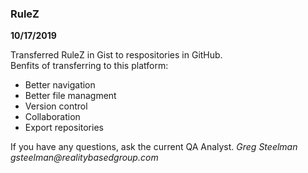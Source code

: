 ### RuleZ

**10/17/2019**

Transferred RuleZ in Gist to respositories in GitHub.  
Benfits of transferring to this platform:

- Better navigation
- Better file managment
- Version control
- Collaboration
- Export repositories

If you have any questions, ask the current QA Analyst.
_Greg Steelman_
_gsteelman@realitybasedgroup.com_

